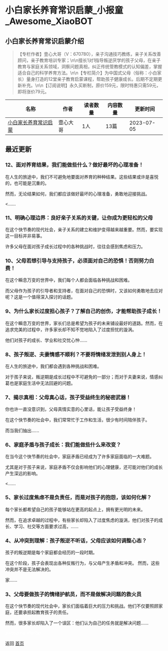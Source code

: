 # 小白家长养育常识启蒙_小报童_Awesome_XiaoBOT

## 小白家长养育常识启蒙介绍
> 【专栏作者】壹心大哥（V：670780），亲子沟通技巧教练，亲子关系改善顾问，亲子教育培训专家；\n\n擅长1对1指导叛逆厌学的孩子父母，在亲子教育与家庭关系领域，洞察问题真相，纠正传统管教模式的认知偏差，掌握适合自己的科学养育方法。\n\n【专栏简介】为中国式父母（俗称：小白家长）量身打造的12堂亲子教育启蒙课程，帮助孩子健康成长。后期不定期更新补充。\n\n【订阅说明】永久买断制，原价159元，限时特惠只需59元，即将涨价79元。  
  


|名称|作者|读者数量|内容数量|更新时间|
|---|---|---|---|---|
|[小白家长养育常识启蒙](https://xiaobot.net/p/XBJZ01?refer=0b133df9-27dc-423b-8101-639049001c13)|壹心大哥|1人|13篇|2023-07-05|

## 最近更新
### 12、面对养育结果，我们能做些什么？做好最坏的心理准备！

在人生的旅途中，我们不可避免地要面对养育的种种结果。这些结果或许是喜悦的，也可能是沉重的。

然而，无论结果如何，我们都应该做好最坏的心理准备，勇敢地迎接挑战。

<......

### 11、明确心理边界：良好亲子关系的关键，让你成为更轻松的父母

在这个快节奏的现代社会，亲子关系的建立和维护变得越来越重要。然而，要实现这一目标并非易事。

许多父母在面对孩子成长过程中的各种挑战时，往往会感到焦虑和压力。

### 10、父母若想引导与支持孩子，必须面对自己的恐惧！否则努力白费！

在这个瞬息万变的世界中，我们每个人都会面临各种挑战和困难。

而父母作为孩子的引导者和支持者，在面对自己的恐惧时，又该如何勇敢地去应对呢？这是一个值得深入探讨的话题。

### 9、为什么家长过度担心孩子？了解自己的创伤，才能帮助孩子成长！

在这个瞬息万变的世界，家长们总是希望为孩子的未来铺设最好的道路。然而，在追求完美的过程中，许多家长却不知不觉地陷入了过度担忧的漩涡。

他们对孩子的成长、学业和社交忧心忡......

### 8、孩子叛逆、夫妻情感不顺利？不要将情绪发泄到别人身上！

在人生的旅途中，我们都会遇到各种挑战和困难。

对于孩子来说，叛逆期是成长过程中不可避免的一部分；而对于夫妻来说，情感纠葛也是家庭生活中无法回避的问题。

### 7、揭示真相：父母真心话，孩子受益终生的秘密武器！

你也许一直没意识到，父母真情实意的心里话，能让孩子受益终身！

在这个快节奏的社会中，我们常常忙于工作和生活，很少有时间陪伴孩子。

而当我们抽出......

### 6、家庭矛盾与孩子成长：我们能做些什么来改变？

在当今这个快节奏的社会中，家庭矛盾已经成为了许多家庭面临的一大难题。

尤其是对于孩子来说，家庭矛盾不仅会影响他们的心理健康，还可能对他们的成长产生深远的影响。

<......

### 5、家长过度焦虑不是负责任，而是对孩子的抱怨，该如何化解？

每个家长都希望自己的孩子能够站在更高的起点上，拥有更光明的未来。

然而，在追求卓越的过程中，有些家长却陷入了过度焦虑的漩涡，他们对孩子的成长、学习、社交等方面要求过高，......

### 4、从冲突到理解：孩子叛逆不听话，父母应该如何调整心态？

孩子的叛逆期是每个家庭都会经历的一段时期。

在这个阶段，孩子会表现出各种反叛行为，与父母产生矛盾和冲突。 然而，这些冲突并不是无法解决的。

家......

### 3、父母要做孩子的情绪护航员，而不是做解决问题的救火员

在这个快节奏的现代社会中，家长们面临着巨大的压力和挑战。他们不仅要照顾家庭，还要承担起教育孩子的责任。

然而，很多家长却陷入了一个误区：他们认为自己的任务就是解决问题......


<a href="https://github.com/Reno9527/awesome-xiaobot" style="color: white; text-decoration: none;">awesome-xiaobot</a>

返回 [首页](../README.md)
